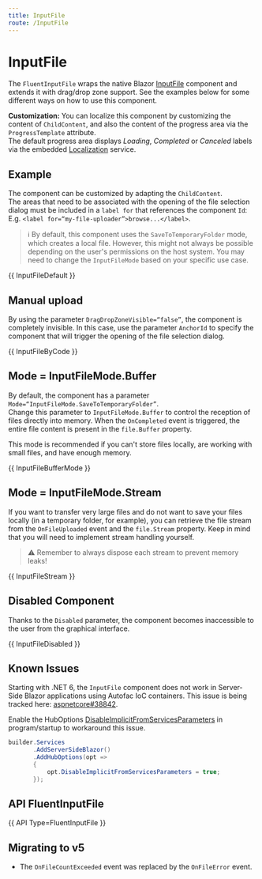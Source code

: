 ```yaml
---
title: InputFile
route: /InputFile
---
```


# InputFile

The `FluentInputFile` wraps the native Blazor [InputFile](https://learn.microsoft.com/en-us/aspnet/core/blazor/file-uploads) component
and extends it with drag/drop zone support. See the examples below for some different ways on how to use this component.

**Customization:** You can localize this component by customizing the content of `ChildContent`,
and also the content of the progress area via the `ProgressTemplate` attribute.  
The default progress area displays <i>Loading</i>, <i>Completed</i> or <i>Canceled</i> labels via
the embedded [Localization](https://fluentui-blazor-v5.azurewebsites.net/localization) service.

## Example

The component can be customized by adapting the `ChildContent`.  
The areas that need to be associated with the opening of the file selection dialog
must be included in a `label for` that references the component `Id`: E.g. `<label for=“my-file-uploader”>browse...</label>`.

> ℹ️ By default, this component uses the `SaveToTemporaryFolder` mode, which creates a local file. However, this might not always be possible depending on the user's permissions on the host system. You may need to change the `InputFileMode` based on your specific use case.

{{ InputFileDefault }}

## Manual upload

By using the parameter `DragDropZoneVisible=“false”`, the component is completely invisible. In this case, use the parameter `AnchorId` to
specify the component that will trigger the opening of the file selection dialog.

{{ InputFileByCode }}

## Mode = InputFileMode.Buffer

By default, the component has a parameter `Mode=“InputFileMode.SaveToTemporaryFolder”`.  
Change this parameter to `InputFileMode.Buffer` to control the reception of files directly into memory.
When the `OnCompleted` event is triggered, the entire file content is present in the `file.Buffer` property.

This mode is recommended if you can't store files locally, are working with small files, and have enough memory.

{{ InputFileBufferMode }}

## Mode = InputFileMode.Stream

If you want to transfer very large files and do not want to save your files locally (in a temporary folder, for example),
you can retrieve the file stream from the `OnFileUploaded` event and the `file.Stream` property. Keep in mind that you will need to implement stream handling yourself.

> ⚠️ Remember to always dispose each stream to prevent memory leaks!

{{ InputFileStream }}

## Disabled Component

Thanks to the `Disabled` parameter, the component becomes inaccessible to the user from the graphical interface.

{{ InputFileDisabled }}

## Known Issues

Starting with .NET 6, the `InputFile` component does not work in Server-Side Blazor applications using Autofac IoC containers.
This issue is being tracked here: [aspnetcore#38842](https://github.com/dotnet/aspnetcore/issues/38842).  

Enable the HubOptions [DisableImplicitFromServicesParameters](https://learn.microsoft.com/en-us/dotnet/api/Microsoft.AspNetCore.SignalR.HubOptions.DisableImplicitFromServicesParameters)
in program/startup to workaround this issue.

```csharp
builder.Services
       .AddServerSideBlazor()
       .AddHubOptions(opt =>
       {
           opt.DisableImplicitFromServicesParameters = true;
       });
```


## API FluentInputFile

{{ API Type=FluentInputFile }}

## Migrating to v5

- The `OnFileCountExceeded` event was replaced by the `OnFileError` event.
